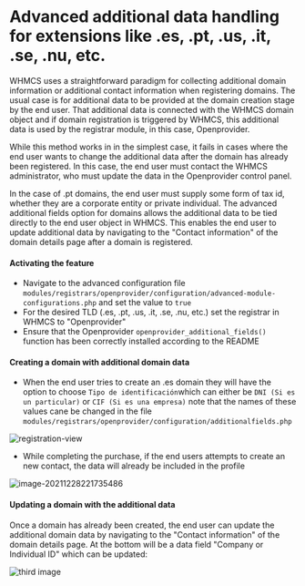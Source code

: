 # Advanced additional data handling for extensions like .es, .pt, .us, .it, .se, .nu, etc.



WHMCS uses a straightforward paradigm for collecting additional domain information or additional contact information when registering domains. The usual case is for additional data to be provided at the domain creation stage by the end user. That additional data is connected with the WHMCS domain object and if domain registration is triggered by WHMCS, this additional data is used by the registrar module, in this case, Openprovider. 

While this method works in in the simplest case, it fails in cases where the end user wants to change the additional data after the domain has already been registered. In this case, the end user must contact the WHMCS administrator, who must update the data in the Openprovider control panel. 

In the case of .pt domains, the end user must supply some form of tax id, whether they are a corporate entity or private individual. The advanced additional fields option for domains allows the additional data to be tied directly to the end user object in WHMCS. This enables the end user to update additional data by navigating to the "Contact information" of the domain details page after a domain is registered. 

#### Activating the feature

- Navigate to the advanced configuration file `modules/registrars/openprovider/configuration/advanced-module-configurations.php` and set the value to `true` 
- For the desired TLD (.es, .pt, .us, .it, .se, .nu, etc.) set the registrar in WHMCS to "Openprovider"
- Ensure that the Openprovider `openprovider_additional_fields()` function has been correctly installed according to the README

#### Creating a domain with additional domain data

- When the end user tries to create an .es domain they will have the option to choose `Tipo de identificación`which can either be `DNI (Si es un particular)` or `CIF (Si es una empresa)` note that the names of these values cane be changed in the file `modules/registrars/openprovider/configuration/additionalfields.php`

![registration-view](img/additional-data-advanced-handling-01.png)

- While completing the purchase, if the end users attempts to create an new contact, the data will already be included in the profile

![image-20211228221735486](img/additional-data-advanced-handling-02.png)

#### Updating a domain with the additional data

Once a domain has already been created, the end user can update the additional domain data by navigating to the "Contact information" of the domain details page. At the bottom will be a data field "Company or Individual ID" which can be updated:

![third image](img/additional-data-advanced-handling-03.png)

